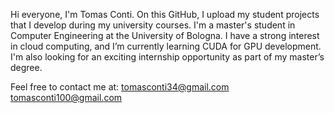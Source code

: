 Hi everyone, I'm Tomas Conti.
On this GitHub, I upload my student projects that I develop during my university courses.
I'm a master's student in Computer Engineering at the University of Bologna.
I have a strong interest in cloud computing, and I’m currently learning CUDA for GPU development.
I'm also looking for an exciting internship opportunity as part of my master’s degree.

Feel free to contact me at:
tomasconti34@gmail.com
tomasconti100@gmail.com
